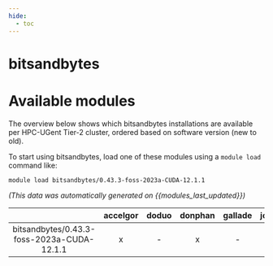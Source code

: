 ```yaml
---
hide:
  - toc
---
```


bitsandbytes
============

# Available modules


The overview below shows which bitsandbytes installations are available per HPC-UGent Tier-2 cluster, ordered based on software version (new to old).

To start using bitsandbytes, load one of these modules using a `module load` command like:

```shell
module load bitsandbytes/0.43.3-foss-2023a-CUDA-12.1.1
```

*(This data was automatically generated on {{modules_last_updated}})*  

| |accelgor|doduo|donphan|gallade|joltik|shinx|skitty|
| :---: | :---: | :---: | :---: | :---: | :---: | :---: | :---: |
|bitsandbytes/0.43.3-foss-2023a-CUDA-12.1.1|x|-|x|-|x|-|-|
